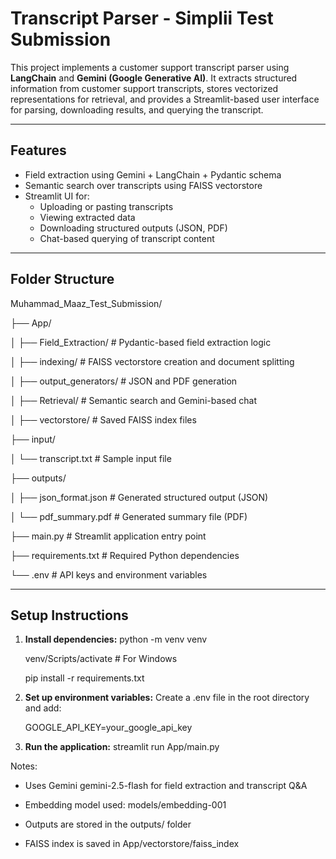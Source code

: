# Transcript Parser - Simplii Test Submission

This project implements a customer support transcript parser using **LangChain** and **Gemini (Google Generative AI)**. It extracts structured information from customer support transcripts, stores vectorized representations for retrieval, and provides a Streamlit-based user interface for parsing, downloading results, and querying the transcript.

---

## Features

- Field extraction using Gemini + LangChain + Pydantic schema  
- Semantic search over transcripts using FAISS vectorstore  
- Streamlit UI for:
  - Uploading or pasting transcripts  
  - Viewing extracted data  
  - Downloading structured outputs (JSON, PDF)  
  - Chat-based querying of transcript content  

---

## Folder Structure

Muhammad_Maaz_Test_Submission/

├── App/

│ ├── Field_Extraction/ # Pydantic-based field extraction logic

│ ├── indexing/ # FAISS vectorstore creation and document splitting

│ ├── output_generators/ # JSON and PDF generation

│ ├── Retrieval/ # Semantic search and Gemini-based chat

│ ├── vectorstore/ # Saved FAISS index files

├── input/

│ └── transcript.txt # Sample input file

├── outputs/

│ ├── json_format.json # Generated structured output (JSON)

│ └── pdf_summary.pdf # Generated summary file (PDF)

├── main.py # Streamlit application entry point

├── requirements.txt # Required Python dependencies

└── .env # API keys and environment variables

---

## Setup Instructions

1. **Install dependencies:**
   python -m venv venv
   
   venv/Scripts/activate   # For Windows
   
   pip install -r requirements.txt
   
3. **Set up environment variables:**
   Create a .env file in the root directory and add:

   GOOGLE_API_KEY=your_google_api_key

5. **Run the application:**
streamlit run App/main.py

Notes:
- Uses Gemini gemini-2.5-flash for field extraction and transcript Q&A
  
- Embedding model used: models/embedding-001
  
- Outputs are stored in the outputs/ folder
  
- FAISS index is saved in App/vectorstore/faiss_index
